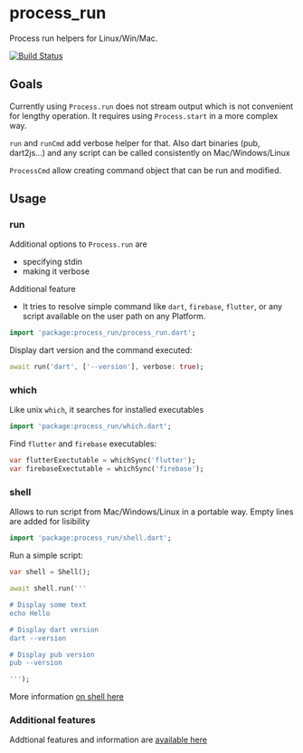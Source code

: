 # process_run

Process run helpers for Linux/Win/Mac.

[![Build Status](https://travis-ci.org/tekartik/process_run.dart.svg?branch=master)](https://travis-ci.org/tekartik/process_run.dart)

## Goals

Currently using `Process.run` does not stream output which is not convenient for lengthy
operation. It requires using `Process.start` in a more complex way.

`run` and `runCmd` add verbose helper for that. Also dart binaries (pub, dart2js...) and any
script can be called consistently on Mac/Windows/Linux

`ProcessCmd` allow creating command object that can be run and modified.

## Usage

### run

Additional options to `Process.run` are
* specifying stdin
* making it verbose

Additional feature
* It tries to resolve simple command like `dart`, `firebase`, `flutter`, or any script available on the user path
  on any Platform.

```dart
import 'package:process_run/process_run.dart';
```

Display dart version and the command executed:

```dart
await run('dart', ['--version'], verbose: true);
```


### which

Like unix `which`, it searches for installed executables

```dart
import 'package:process_run/which.dart';
```

Find `flutter` and `firebase` executables:

```dart
var flutterExectutable = whichSync('flutter');
var firebaseExectutable = whichSync('firebase');

```

### shell


Allows to run script from Mac/Windows/Linux in a portable way. Empty lines are added for lisibility

```dart
import 'package:process_run/shell.dart';
```

Run a simple script:

```dart
var shell = Shell();

await shell.run('''

# Display some text
echo Hello

# Display dart version
dart --version

# Display pub version
pub --version

''');
```

More information [on shell here](hhttps://github.com/tekartik/process_run.dart/blob/master/doc/shell.md)

### Additional features

Addtional features and information are [available here](https://github.com/tekartik/process_run.dart/blob/master/doc/more.md)

